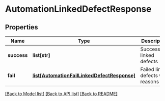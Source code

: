 # AutomationLinkedDefectResponse

## Properties
Name | Type | Description | Notes
------------ | ------------- | ------------- | -------------
**success** | **list[str]** | Successfully linked defects | [optional] 
**fail** | [**list[AutomationFailLinkedDefectResponse]**](AutomationFailLinkedDefectResponse.md) | Failed linked defects with reasons | [optional] 

[[Back to Model list]](../README.md#documentation-for-models) [[Back to API list]](../README.md#documentation-for-api-endpoints) [[Back to README]](../README.md)


